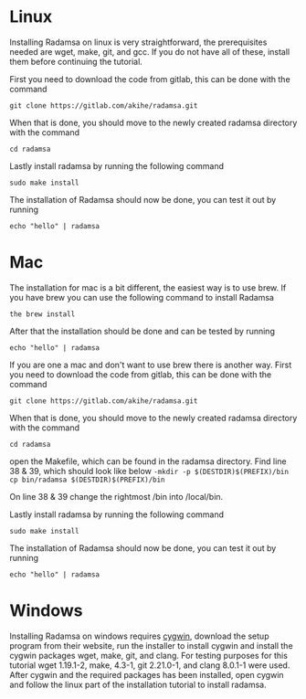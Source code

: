 # Linux
Installing Radamsa on linux is very straightforward, the prerequisites needed are wget, make, git, and gcc. If you do not have all of these, install them before continuing the tutorial.

First you need to download the code from gitlab, this can be done with the command

`git clone https://gitlab.com/akihe/radamsa.git`

When that is done, you should move to the newly created radamsa directory with the command

`cd radamsa`

Lastly install radamsa by running the following command

`sudo make install`

The installation of Radamsa should now be done, you can test it out by running

`echo "hello" | radamsa`

# Mac
The installation for mac is a bit different, the easiest way is to use brew. If you have brew you can use the following command to install Radamsa

`the brew install`

After that the installation should be done and can be tested by running

`echo "hello" | radamsa`

If you are one a mac and don't want to use brew there is another way. 
First you need to download the code from gitlab, this can be done with the command

`git clone https://gitlab.com/akihe/radamsa.git`

When that is done, you should move to the newly created radamsa directory with the command

`cd radamsa`

open the Makefile, which can be found in the radamsa directory. Find line 38 & 39, which should look like below
`-mkdir -p $(DESTDIR)$(PREFIX)/bin
cp bin/radamsa $(DESTDIR)$(PREFIX)/bin`

On line 38 & 39 change the rightmost /bin into /local/bin.

Lastly install radamsa by running the following command

`sudo make install`

The installation of Radamsa should now be done, you can test it out by running

`echo "hello" | radamsa`

# Windows
Installing Radamsa on windows requires [cygwin](https://www.cygwin.com/), download the setup program from their website, run the installer to install cygwin and install the cygwin packages wget, make, git, and clang. For testing purposes for this tutorial wget 1.19.1-2, make, 4.3-1, git 2.21.0-1, and clang 8.0.1-1 were used. After cygwin and the required packages has been installed, open cygwin and follow the linux part of the installation tutorial to install radamsa.
